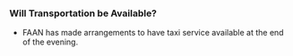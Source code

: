 ### Will Transportation be Available?

  - FAAN has made arrangements to have taxi service available at the end of the evening.